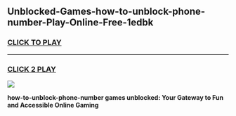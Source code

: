 
## Unblocked-Games-how-to-unblock-phone-number-Play-Online-Free-1edbk
<h3>
<a href="https://premium76.site?title=how-to-unblock-phone-number&ref=26A">CLICK TO PLAY</a></h3>
<hr>

<h3>
<a href="https://premium76.site?title=how-to-unblock-phone-number&ref=26A">CLICK 2 PLAY</a>
  
</h3>

<a href="https://premium76.site?title=how-to-unblock-phone-number&ref=26A"><img src="https://clearcache.store/games.png"></a>


**how-to-unblock-phone-number games unblocked: Your Gateway to Fun and Accessible Online Gaming**
